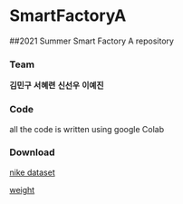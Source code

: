 # SmartFactoryA
##2021 Summer Smart Factory A repository

### Team
**김민구**
**서혜련**
**신선우**
**이예진**

### Code
all the code is written using google Colab

### Download
[nike dataset](https://drive.google.com/file/d/1fALbbxE9ahd_04zfzHDkX_IJAYJWJgVb/view?usp=sharing)

[weight](https://drive.google.com/file/d/1c8Ek69B6JGhua5cNDyHShpWra4CXtA41/view?usp=sharing)
